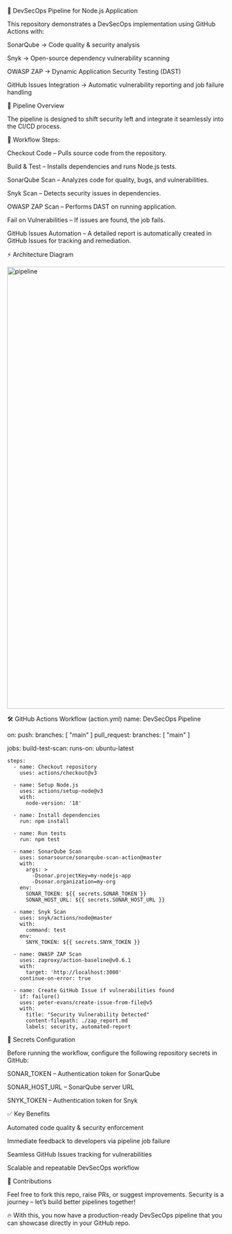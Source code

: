 🚀 DevSecOps Pipeline for Node.js Application

This repository demonstrates a DevSecOps implementation using GitHub Actions with:

SonarQube → Code quality & security analysis

Snyk → Open-source dependency vulnerability scanning

OWASP ZAP → Dynamic Application Security Testing (DAST)

GitHub Issues Integration → Automatic vulnerability reporting and job failure handling

📌 Pipeline Overview

The pipeline is designed to shift security left and integrate it seamlessly into the CI/CD process.

🔹 Workflow Steps:

Checkout Code – Pulls source code from the repository.

Build & Test – Installs dependencies and runs Node.js tests.

SonarQube Scan – Analyzes code for quality, bugs, and vulnerabilities.

Snyk Scan – Detects security issues in dependencies.

OWASP ZAP Scan – Performs DAST on running application.

Fail on Vulnerabilities – If issues are found, the job fails.

GitHub Issues Automation – A detailed report is automatically created in GitHub Issues for tracking and remediation.

⚡ Architecture Diagram

<img width="1536" height="1024" alt="pipeline" src="https://github.com/user-attachments/assets/0a549e68-45a2-4a1b-8202-38087d184f62" />

🛠️ GitHub Actions Workflow (action.yml)
name: DevSecOps Pipeline

on:
  push:
    branches: [ "main" ]
  pull_request:
    branches: [ "main" ]

jobs:
  build-test-scan:
    runs-on: ubuntu-latest

    steps:
      - name: Checkout repository
        uses: actions/checkout@v3

      - name: Setup Node.js
        uses: actions/setup-node@v3
        with:
          node-version: '18'

      - name: Install dependencies
        run: npm install

      - name: Run tests
        run: npm test

      - name: SonarQube Scan
        uses: sonarsource/sonarqube-scan-action@master
        with:
          args: >
            -Dsonar.projectKey=my-nodejs-app
            -Dsonar.organization=my-org
        env:
          SONAR_TOKEN: ${{ secrets.SONAR_TOKEN }}
          SONAR_HOST_URL: ${{ secrets.SONAR_HOST_URL }}

      - name: Snyk Scan
        uses: snyk/actions/node@master
        with:
          command: test
        env:
          SNYK_TOKEN: ${{ secrets.SNYK_TOKEN }}

      - name: OWASP ZAP Scan
        uses: zaproxy/action-baseline@v0.6.1
        with:
          target: 'http://localhost:3000'
        continue-on-error: true

      - name: Create GitHub Issue if vulnerabilities found
        if: failure()
        uses: peter-evans/create-issue-from-file@v5
        with:
          title: "Security Vulnerability Detected"
          content-filepath: ./zap_report.md
          labels: security, automated-report

🔐 Secrets Configuration

Before running the workflow, configure the following repository secrets in GitHub:

SONAR_TOKEN – Authentication token for SonarQube

SONAR_HOST_URL – SonarQube server URL

SNYK_TOKEN – Authentication token for Snyk

✅ Key Benefits

Automated code quality & security enforcement

Immediate feedback to developers via pipeline job failure

Seamless GitHub Issues tracking for vulnerabilities

Scalable and repeatable DevSecOps workflow

📢 Contributions

Feel free to fork this repo, raise PRs, or suggest improvements. Security is a journey – let’s build better pipelines together!

🔥 With this, you now have a production-ready DevSecOps pipeline that you can showcase directly in your GitHub repo.
